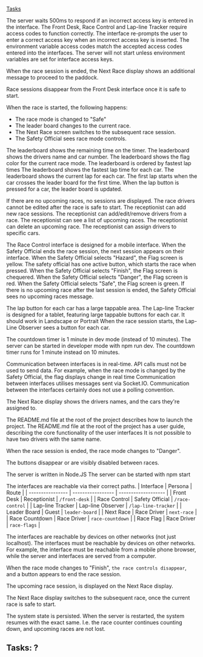 [Tasks](#tasks)

The server waits 500ms to respond if an incorrect access key is entered in the interface.
The Front Desk, Race Control and Lap-line Tracker require access codes to function correctly.
The interface re-prompts the user to enter a correct access key when an incorrect access key is inserted.
The environment variable access codes match the accepted access codes entered into the interfaces.
The server will not start unless environment variables are set for interface access keys.

When the race session is ended, the Next Race display shows an additional message to proceed to the paddock.

Race sessions disappear from the Front Desk interface once it is safe to start.

When the race is started, the following happens:

- The race mode is changed to "Safe"
- The leader board changes to the current race.
- The Next Race screen switches to the subsequent race session.
- The Safety Official sees race mode controls.

The leaderboard shows the remaining time on the timer.
The leaderboard shows the drivers name and car number.
The leaderboard shows the flag color for the current race mode.
The leaderboard is ordered by fastest lap times
The leaderboard shows the fastest lap time for each car.
The leaderboard shows the current lap for each car.
The first lap starts when the car crosses the leader board for the first time.
When the lap button is pressed for a car, the leader board is updated.

If there are no upcoming races, no sessions are displayed.
The race drivers cannot be edited after the race is safe to start.
The receptionist can add new race sessions.
The receptionist can add/edit/remove drivers from a race.
The receptionist can see a list of upcoming races.
The receptionist can delete an upcoming race.
The receptionist can assign drivers to specific cars.

The Race Control interface is designed for a mobile interface.
When the Safety Official ends the race session, the next session appears on their interface.
When the Safety Official selects "Hazard", the Flag screen is yellow.
The safety official has one active button, which starts the race when pressed.
When the Safety Official selects "Finish", the Flag screen is chequered.
When the Safety Official selects "Danger", the Flag screen is red.
When the Safety Official selects "Safe", the Flag screen is green.
If there is no upcoming race after the last session is ended, the Safety Official sees no upcoming races message.

The lap button for each car has a large tappable area.
The Lap-line Tracker is designed for a tablet, featuring large tappable buttons for each car.
It should work in Landscape or Portrait
When the race session starts, the Lap-Line Observer sees a button for each car.

The countdown timer is 1 minute in dev mode (instead of 10 minutes).
The server can be started in developer mode with npm run dev.
The countdown timer runs for 1 minute instead on 10 minutes.

Communication between interfaces is in real-time. API calls must not be used to send data.
For example, when the race mode is changed by the Safety Official, the flag displays change in real time
Communication between interfaces utilises messages sent via Socket.IO.
Communication between the interfaces certainly does not use a polling convention.

The Next Race display shows the drivers names, and the cars they're assigned to.

The README.md file at the root of the project describes how to launch the project.
The README.md file at the root of the project has a user guide, describing the core functionality of the user interfaces
It is not possible to have two drivers with the same name.

When the race session is ended, the race mode changes to "Danger".

The buttons disappear or are visibly disabled between races.

The server is written in Node.JS
The server can be started with npm start

The interfaces are reachable via their correct paths.
| Interface | Persona | Route |
| ---------------- | ----------------- | ------------------- |
| Front Desk | Receptionist | `/front-desk` |
| Race Control | Safety Official | `/race-control` |
| Lap-line Tracker | Lap-line Observer | `/lap-line-tracker` |
| Leader Board | Guest | `leader-board` |
| Next Race | Race Driver | `next-race` |
| Race Countdown | Race Driver | `race-countdown` |
| Race Flag | Race Driver | `race-flags` |

The interfaces are reachable by devices on other networks (not just localhost).
The interfaces must be reachable by devices on other networks. For example, the interface must be reachable from a mobile phone browser, while the server and interfaces are served from a computer.

When the race mode changes to "Finish", `the race controls disappear`, and a button appears to end the race session.

The upcoming race session, is displayed on the Next Race display.

The Next Race display switches to the subsequent race, once the current race is safe to start.

The system state is persisted.
When the server is restarted, the system resumes with the exact same. I.e. the race counter continues counting down, and upcoming races are not lost.

## Tasks: ?
